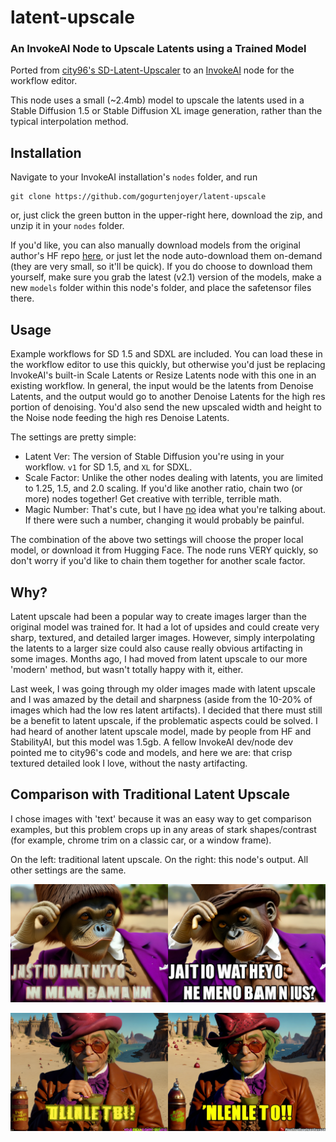 # latent-upscale
### An InvokeAI Node to Upscale Latents using a Trained Model

Ported from [city96's SD-Latent-Upscaler](https://github.com/city96/SD-Latent-Upscaler) to an [InvokeAI](https://github.com/invoke-ai/invokeai/) node for the workflow editor.

This node uses a small (~2.4mb) model to upscale the latents used in a Stable Diffusion 1.5 or Stable Diffusion XL image generation, rather than the typical interpolation method.

## Installation

Navigate to your InvokeAI installation's `nodes` folder, and run
```
git clone https://github.com/gogurtenjoyer/latent-upscale
```
or, just click the green button in the upper-right here, download the zip, and unzip it in your `nodes` folder.

If you'd like, you can also manually download models from the original author's HF repo [here](https://huggingface.co/city96/SD-Latent-Upscaler/tree/main), or just let the node auto-download them on-demand (they are very small, so it'll be quick). If you do choose to download them yourself, make sure you grab the latest (v2.1) version of the models, make a new `models` folder within this node's folder, and place the safetensor files there.

## Usage

Example workflows for SD 1.5 and SDXL are included. You can load these in the workflow editor to use this quickly, but otherwise you'd just be replacing InvokeAI's built-in Scale Latents or Resize Latents node with this one in an existing workflow. In general, the input would be the latents from Denoise Latents, and the output would go to another Denoise Latents for the high res portion of denoising. You'd also send the new upscaled width and height to the Noise node feeding the high res Denoise Latents.

The settings are pretty simple:
- Latent Ver: The version of Stable Diffusion you're using in your workflow. `v1` for SD 1.5, and `XL` for SDXL.
- Scale Factor: Unlike the other nodes dealing with latents, you are limited to 1.25, 1.5, and 2.0 scaling. If you'd like another ratio, chain two (or more) nodes together! Get creative with terrible, terrible math.
- Magic Number: That's cute, but I have [no](https://discuss.huggingface.co/t/what-does-0-18215-mean-in-blog-stable-diffusion-with-diffusers/24993) idea what you're talking about. If there were such a number, changing it would probably be painful.

The combination of the above two settings will choose the proper local model, or download it from Hugging Face. The node runs VERY quickly, so don't worry if you'd like to chain them together for another scale factor.

## Why?
Latent upscale had been a popular way to create images larger than the original model was trained for. It had a lot of upsides and could create very sharp, textured, and detailed larger images. However, simply interpolating the latents to a larger size could also cause really obvious artifacting in some images. Months ago, I had moved from latent upscale to our more 'modern' method, but wasn't totally happy with it, either. 

Last week, I was going through my older images made with latent upscale and I was amazed by the detail and sharpness (aside from the 10-20% of images which had the low res latent artifacts). I decided that there must still be a benefit to latent upscale, if the problematic aspects could be solved. I had heard of another latent upscale model, made by people from HF and StabilityAI, but this model was 1.5gb. A fellow InvokeAI dev/node dev pointed me to city96's code and models, and here we are: that crisp textured detailed look I love, without the nasty artifacting.

## Comparison with Traditional Latent Upscale
I chose images with 'text' because it was an easy way to get comparison examples, but this problem crops up in any areas of stark shapes/contrast (for example, chrome trim on a classic car, or a window frame).

On the left: traditional latent upscale. On the right: this node's output. All other settings are the same.

![a side-by-side comparison of two latent upscaled images using different methods](/comparison.png?raw=true)

![a side-by-side comparison of two latent upscaled images using different methods](/comparison2.png?raw=true)
